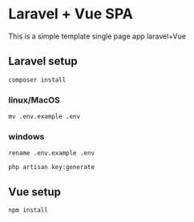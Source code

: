 # Laravel + Vue SPA

This is a simple template single page app laravel+Vue

## Laravel setup
```
composer install
```
### linux/MacOS
```
mv .env.example .env
```
### windows
```
rename .env.example .env
```
```
php artisan key:generate
```

## Vue setup
```
npm install
